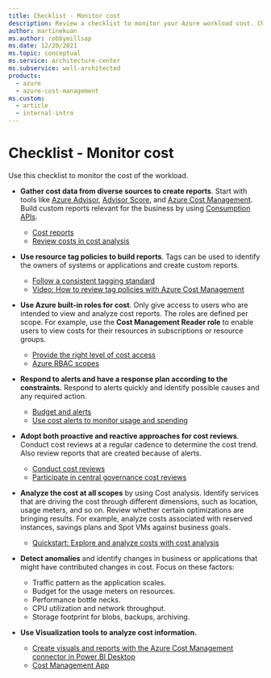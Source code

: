 ```yaml
---
title: Checklist - Monitor cost
description: Review a checklist to monitor your Azure workload cost. Checklist items include getting cost data from diverse sources, using resource tag policies, and more.
author: martinekuan
ms.author: robbymillsap
ms.date: 12/20/2021
ms.topic: conceptual
ms.service: architecture-center
ms.subservice: well-architected
products:
  - azure
  - azure-cost-management
ms.custom:
  - article
  - internal-intro
---
```


# Checklist - Monitor cost

Use this checklist to monitor the cost of the workload.

- **Gather cost data from diverse sources to create reports**. Start with tools like [Azure Advisor](/azure/advisor/advisor-cost-recommendations), [Advisor Score](/azure/advisor/azure-advisor-score), and [Azure Cost Management](/azure/cost-management-billing/costs/). Build custom reports relevant for the business by using [Consumption APIs](/rest/api/consumption/).
  - [Cost reports](./monitor-reports.md)
  - [Review costs in cost analysis](/azure/cost-management-billing/costs/quick-acm-cost-analysis#review-costs-in-cost-analysis)

- **Use resource tag policies to build reports**. Tags can be used to identify the owners of systems or applications and create custom reports.
  - [Follow a consistent tagging standard](/azure/cloud-adoption-framework/ready/azure-best-practices/naming-and-tagging#metadata-tags)
  - [Video: How to review tag policies with Azure Cost Management](https://www.youtube.com/watch?v=nHQYcYGKuyw)

- **Use Azure built-in roles for cost**. Only give access to users who are intended to view and analyze cost reports. The roles are defined per scope. For example, use the **Cost Management Reader role** to enable users to view costs for their resources in subscriptions or resource groups.
  - [Provide the right level of cost access](/azure/cloud-adoption-framework/ready/azure-best-practices/track-costs#provide-the-right-level-of-cost-access)
  - [Azure RBAC scopes](/azure/cost-management-billing/costs/understand-work-scopes#azure-rbac-scopes)

- **Respond to alerts and have a response plan according to the constraints.** Respond to alerts quickly and identify possible causes and any required action.
  - [Budget and alerts](monitor-alert.md)
  - [Use cost alerts to monitor usage and spending](/azure/cost-management-billing/costs/cost-mgt-alerts-monitor-usage-spending)

- **Adopt both proactive and reactive approaches for cost reviews**. Conduct cost reviews at a regular cadence to determine the cost trend. Also review reports that are created because of alerts.
  - [Conduct cost reviews](./monitor-reviews.md)
  - [Participate in central governance cost reviews](/azure/cloud-adoption-framework/govern/cost-management/compliance-processes)

- **Analyze the cost at all scopes** by using Cost analysis. Identify services that are driving the cost through different dimensions, such as location, usage meters, and so on. Review whether certain optimizations are bringing results. For example, analyze costs associated with reserved instances, savings plans and Spot VMs against business goals.
  - [Quickstart: Explore and analyze costs with cost analysis](/azure/cost-management-billing/costs/quick-acm-cost-analysis)

- **Detect anomalies** and identify changes in business or applications that might have contributed changes in cost. Focus on these factors:
  - Traffic pattern as the application scales.
  - Budget for the usage meters on resources.
  - Performance bottle necks.
  - CPU utilization and network throughput.
  - Storage footprint for blobs, backups, archiving.

- **Use Visualization tools to analyze cost information.**
  - [Create visuals and reports with the Azure Cost Management connector in Power BI Desktop](/power-bi/desktop-connect-azure-cost-management)
  - [Cost Management App](https://appsource.microsoft.com/product/power-bi/costmanagement.azurecostmanagementapp)
